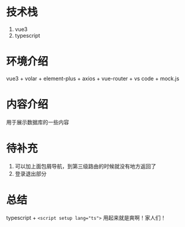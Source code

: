 # 技术栈

1. vue3
2. typescript

# 环境介绍

vue3 + volar + element-plus + axios + vue-router + vs code + mock.js

# 内容介绍

用于展示数据库的一些内容

# 待补充

1. 可以加上面包屑导航，到第三级路由的时候就没有地方返回了
2. 登录退出部分

# 总结

typescript + `<script setup lang="ts">` 用起来就是爽啊！家人们！
